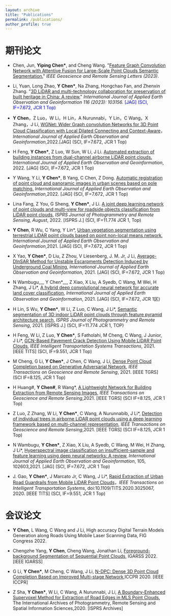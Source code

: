 ```yaml
---
layout: archive
title: "Publications"
permalink: /publications/
author_profile: true
---
```


期刊论文
======
+ Chen, Jun, __Yiping Chen*__, and Cheng Wang. "[Feature Graph Convolution Network with Attentive Fusion for Large-Scale Point Clouds Semantic Segmentation.](https://ieeexplore.ieee.org/abstract/document/10217158)" _IEEE Geoscience and Remote Sensing Letters (2023)_.

+	Li, Yuan, Long Zhao, __Y Chen*__, Na Zhang, Hongchao Fan, and Zhenxin Zhang. "[3D LiDAR and multi-technology collaboration for preservation of built heritage in China: A review.](https://www.sciencedirect.com/science/article/pii/S1569843222003442)" _International Journal of Applied Earth Observation and Geoinformation 116 (2023): 103156._ <font color="blue">[JAG] (SCI, IF=7.672, JCR 1 Top)</font>

+	__Y Chen__，Z Luo，W Li，H Lin，A Nurunnabi，Y Lin，C Wang，X Zhang，J Li, [WGNet: Wider Graph convolution Networks for 3D Point Cloud Classification with Local Dilated Connecting and Context-Aware](https://www.sciencedirect.com/science/article/pii/S030324342200112X)，_International Journal of Applied Earth Observation and Geoinformation_,2022.[JAG] (SCI, IF=7.672, JCR 1 Top)

+	H Feng, __Y Chen*__, Z Luo, W Sun, W Li, J Li. [Automated extraction of building instances from dual-channel airborne LiDAR point clouds.](https://www.sciencedirect.com/science/article/pii/S1569843222002308) _International Journal of Applied Earth Observation and Geoinformation_, 2022. [JAG] (SCI, IF=7.672, JCR 1 Top)
  
+	Y Wang, Y Li, __Y Chen*__, B Yang, C Chen, Z Dong. [Automatic registration of point cloud and panoramic images in urban scenes based on pole matching.](https://doi.org/10.1016/j.jag.2022.103083) _International Journal of Applied Earth Observation and Geoinformation_,2022. [JAG] (SCI, IF=7.672, JCR 1 Top)
  
+	Lina Fang, Z You, G Sheng, __Y Chen*__, J Li. [A joint deep learning network of point clouds and multi-view for roadside objects classification from LiDAR point clouds](https://doi.org/10.1016/j.isprsjprs.2022.08.022), _ISPRS Journal of Photogrammetry and Remote Sensing, August_, 2022. [ISPRS J.] (SCI, IF=11.774 JCR 1, Top)
  
+	__Y Chen__, R Wu, C Yang, Y Lin*, [Urban vegetation segmentation using terrestrial LiDAR point clouds based on point non-local means network](https://doi.org/10.1016/j.jag.2021.102580), _International Journal of Applied Earth Observation and Geoinformation_,2021. [JAG] (SCI, IF=7.672, JCR 1 Top)
  
+	X Yao, __Y Chen*__, D Liu, Z Zhou, V Liesenberg, J. M. Jr, J Li, [Average-DInSAR Method for Unstable Escarpments Detection Induced by Underground Coal Mining](https://doi.org/10.1016/j.jag.2021.102489), _International Journal of Applied Earth Observation and Geoinformation_, 2021. [JAG] (SCI, IF=7.672, JCR 1 Top)
  
+	N Wambugu,__ Y Chen*__, Z Xiao, X Liu, A Syedb, C Wang, M Wei, H Zhang, J Li*, [A hybrid deep convolutional neural network for accurate land cover classification](https://doi.org/10.1016/j.jag.2021.102515), _International Journal of Applied Earth Observation and Geoinformation_, 2021. [JAG] (SCI, IF=7.672, JCR 1区)
  
+	H Lin, S Wu, __Y Chen*__, W Li, Z Luo, C Wang, J Li*, [Semantic segmentation of 3D indoor LiDAR point clouds through feature pyramid architecture search](https://doi.org/10.1016/j.isprsjprs.2021.05.009), _ISPRS Journal of Photogrammetry and Remote Sensing_, 2021. [ISPRS J.] (SCI, IF=11.774 JCR 1, TOP)
  
+	H Feng, W Li, Z Luo, __Y Chen*__, S Fatholahi, M Cheng, C Wang, J Junior, J Li*, [GCN-Based Pavement Crack Detection Using Mobile LiDAR Point Clouds](https://ieeexplore.ieee.org/document/9508901), _IEEE Intelligent Transportation Systems Transactions_, 2021. [IEEE TITS] (SCI, IF=9.551, JCR 1 Top)
+	M Cheng, G Li, __Y Chen*__, J Chen, C Wang, J Li, [Dense Point Cloud Completion based on Generative Adversarial Network](https://ieeexplore.ieee.org/abstract/document/9528913), _IEEE Transactions on Geoscience and Remote Sensing_, 2021. [IEEE TGRS] (SCI IF=8.125, JCR 1 Top) 
+	H Huang#, __Y Chen#__, R Wang*, [A Lightweight Network for Building Extraction from Remote Sensing Images](https://ieeexplore.ieee.org/abstract/document/9627995), _IEEE Transactions on Geoscience and Remote Sensing_,2021. [IEEE TGRS] (SCI IF=8.125, JCR 1 Top)
+	Z Luo, Z Zhang, W Li, __Y Chen*__, C Wang, A Nurunnabib, J Li*, [Detection of individual trees in airborne LiDAR point clouds using a deep learning framework based on multi-channel representation](https://ieeexplore.ieee.org/abstract/document/9627111), _IEEE Transactions on Geoscience and Remote Sensing_,2021. [IEEE TGRS] (SCI IF=8.125, JCR 1 Top)
+	N Wambugu, __Y Chen*__, Z Xiao, X Liu, A Syedb, C Wang, M Wei, H Zhang, J Li*, [Hyperspectral image classification on insufficient-sample and feature learning using deep neural networks: A review](https://doi.org/10.1016/j.jag.2021.102603), _International Journal of Applied Earth Observation and Geoinformation_, 105, 102603,2021. [JAG] (SCI, IF=7.672, JCR 1 Top) 
+	J. Gao, __Y Chen*__, J Marcato Jr, C Wang, J Li*, [Rapid Extraction of Urban Road Guardrails from Mobile LiDAR Point Clouds](https://ieeexplore.ieee.org/abstract/document/9208763)，_IEEE Transactions on Intelligent Transportation Systems_, doi:10.1109/TITS.2020.3025067, 2020. [IEEE TITS] (SCI, IF=9.551, JCR 1 Top)

会议论文
======
+ __Y Chen__, L Wang, C Wang and J Li, High accuracy Digital Terrain Models Generation along Roads Using Mobile Laser Scanning Data, FIG Congress 2022.

+ Chengzhe Yang, __Y Chen__, Cheng Wang, Jonathan Li, [Foreground-background Segmentation of Sequential Point Clouds](https://ieeexplore.ieee.org/abstract/document/9883255), IGARSS 2022. [IEEE IGARSS]

+ G Li, __Y Chen*__, M Cheng, C Wang, J Li, [N-DPC: Dense 3D Point Cloud Completion Based on Improved Multi-stage Network](https://doi.org/10.1145/3436369.3437421),ICCPR 2020. [IEEE ICCPR]
+ Z Sha, __Y Chen*__, W Li, C Wang, A Nurunnabi, J Li, [A Boundary-Enhanced Supervoxel Method for Extraction of Road Edges in MLS Point Clouds](https://doi.org/10.5194/isprs-archives-XLIII-B1-2020-65-2020), The International Archives of Photogrammetry, Remote Sensing and Spatial Information Sciences,2020. [ISPRS Archives]
